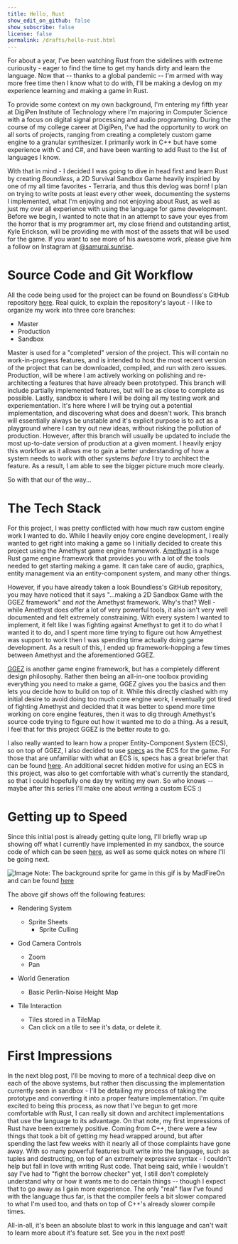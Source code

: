 ```yaml
---
title: Hello, Rust
show_edit_on_github: false
show_subscribe: false
license: false
permalink: /drafts/hello-rust.html
---
```

For about a year, I've been watching Rust from the sidelines with extreme curiousity - eager to find the time to get my hands dirty and learn the language. Now that -- thanks to a global pandemic -- I'm armed with way more free time then I know what to do with, I'll be making a devlog on my experience learning and making a game in Rust.

<!--more-->

To provide some context on my own background, I'm entering my fifth year at DigiPen Institute of Technology where I'm majoring in Computer Science with a focus on digital signal processing and audio programming. During the course of my college career at DigiPen, I've had the opportunity to work on all sorts of projects, ranging from creating a completely custom game engine to a granular synthesizer. I primarily work in C++ but have some experience with C and C#, and have been wanting to add Rust to the list of languages I know.  

With that in mind - I decided I was going to dive in head first and learn Rust by creating *Boundless*, a 2D Survival Sandbox Game heavily inspiried by one of my all time favorites - Terraria, and thus this devlog was born! I plan on trying to write posts at least every other week, documenting the systems I implemented, what I'm enjoying and not enjoying about Rust, as well as just my over all experience with using the language for game development. Before we begin, I wanted to note that in an attempt to save your eyes from the horror that is my programmer art, my close friend and outstanding artist, Kyle Erickson, will be providing me with most of the assets that will be used for the game. If you want to see more of his awesome work, please give him a follow on Instagram at [@samurai.sunrise](https://www.instagram.com/sunrise.samurai/).

# Source Code and Git Workflow

All the code being used for the project can be found on Boundless's GitHub repository [here](https://github.com/abrigante1/boundless). Real quick, to explain the repository's layout - I like to organize my work into three core branches: 

 - Master
 - Production
 - Sandbox

Master is used for a "completed" version of the project. This will contain no work-in-progress features, and is intended to host the most recent version of the project that can be downloaded, compiled, and run with zero issues. Production, will be where I am actively working on polishing and re-architecting a features that have already been prototyped. This branch will include partially implemented features, but will be as close to complete as possible. Lastly, sandbox is where I will be doing all my testing work and experiementation. It's here where I will be trying out a potential implementation, and discovering what does and doesn't work. This branch will essentially always be unstable and it's explicit purpose is to act as a playground where I can try out new ideas, without risking the pollution of production. However, after this branch will usually be updated to include the most up-to-date version of production at a given moment. I heavily enjoy this workflow as it allows me to gain a better understanding of how a system needs to work with other systems *before* I try to architect the feature. As a result, I am able to see the bigger picture much more clearly. 

So with that our of the way...

# The Tech Stack

For this project, I was pretty conflicted with how much raw custom engine work I wanted to do. While I heavily enjoy core engine development, I really wanted to get right into making a game so I initially decided to create this project using the Amethyst game engine framework. [Amethyst](https://amethyst.rs/) is a huge Rust game engine framework that provides you with a lot of the tools needed to get starting making a game. It can take care of audio, graphics, entity management via an entity-component system, and many other things. 

However, if you have already taken a look Boundless's GitHub repository, you may have noticed that it says "...making a 2D Sandbox Game with the GGEZ framework" and *not* the Amethyst framework. Why's that? Well - while Amethyst does offer a lot of very powerful tools, it also isn't very well documented and felt extremely constraining. With every system I wanted to implement, it felt like I was fighting against Amethyst to get it to do what I wanted it to do, and I spent more time trying to figure out how Amyethest was support to work then I was spending time actually doing game development. As a result of this, I ended up framework-hopping a few times between Amethyst and the aforementioned GGEZ. 

[GGEZ](https://ggez.rs/) is another game engine framework, but has a completely different design philosophy. Rather then being an all-in-one toolbox providing everything you need to make a game, GGEZ gives you the basics and then lets you decide how to build on top of it. While this directly clashed with my initial desire to avoid doing too much core engine work, I eventually got tired of fighting Amethyst and decided that it was better to spend more time working on core engine features, then it was to dig through Amethyst's source code trying to figure out how it wanted me to do a thing. As a result, I feel that for this project GGEZ is the better route to go. 

I also really wanted to learn how a proper Entity-Component System (ECS), so on top of GGEZ, I also decided to use [specs](https://specs.amethyst.rs/) as the ECS for the game. For those that are unfamiliar with what an ECS is, specs has a great briefer that can be found [here](https://specs.amethyst.rs/docs/tutorials/01_intro.html). An additional secret hidden motive for using an ECS in this project, was also to get comfortable with what's currently the standard, so that I could hopefully one day try writing my own. So who knows -- maybe after this series I'll make one about writing a custom ECS :)

# Getting up to Speed

Since this initial post is already getting quite long, I'll briefly wrap up showing off what I currently have implemented in my sandbox, the source code of which can be seen [here](https://github.com/abrigante1/boundless/tree/v0.1), as well as some quick notes on where I'll be going next.

![Image](/assets/boundless/gifs/sandbox_v0.1_bp-1.gif)
Note: The background sprite for game in this gif is by MadFireOn and can be found [here](https://swapnilrane24.itch.io/nature-background?download) 


The above gif shows off the following features: 

- Rendering System
    - Sprite Sheets
      - Sprite Culling
     
- God Camera Controls 
     - Zoom
     - Pan

- World Generation
     - Basic Perlin-Noise Height Map

- Tile Interaction
     - Tiles stored in a TileMap 
     - Can click on a tile to see it's data, or delete it.

# First Impressions

In the next blog post, I'll be moving to more of a technical deep dive on each of the above systems, but rather then discussing the implementation currently seen in sandbox - I'll be detailing my process of taking the prototype and converting it into a proper feature implementation. I'm quite excited to being this process, as now that I've begun to get more comfortable with Rust, I can really sit down and architect implementations that use the language to its advantage. On that note, my first impressions of Rust have been extremely positive. Coming from C++, there were a few things that took a bit of getting my head wrapped around, but after spending the last few weeks with it nearly all of those complaints have gone away. With so many powerful features built write into the language, such as tuples and destructing, on top of an extremely expressive syntax - I couldn't help but fall in love with writing Rust code. That being said, while I wouldn't say I've had to "fight the borrow checker" yet, I still don't completely understand why or how it wants me to do certain things -- though I expect that to go away as I gain more experience. The only "real" flaw I've found with the language thus far, is that the compiler feels a bit slower compared to what I'm used too, and thats on top of C++'s already slower compile times. 

All-in-all, it's been an absolute blast to work in this language and can't wait to learn more about it's feature set. See you in the next post!